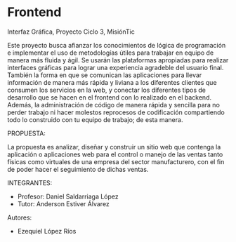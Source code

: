 # Frontend
Interfaz Gráfica, Proyecto Ciclo 3, MisiónTic 

Este proyecto busca afianzar los conocimientos de lógica de programación e implementar el uso de metodologías útiles para trabajar en equipo de manera más fluida y ágil. Se usarán las plataformas apropiadas para realizar interfaces gráficas para lograr una experiencia agradeble del usuario final. También la forma en que se comunican las aplicaciones para llevar información de manera más rápida y liviana a los diferentes clientes que consumen los servicios en la web, y conectar los diferentes tipos de desarrollo que se hacen en el frontend con lo realizado en el backend. Además, la administración de código de manera rápida y sencilla para no perder trabajo ni hacer molestos reprocesos de codificación compartiendo todo lo construido con tu equipo de trabajo; de esta manera.

PROPUESTA:

La propuesta es analizar, diseñar y construir un sitio web que contenga la aplicación o aplicaciones web para el control o manejo de las ventas tanto físicas como virtuales de una empresa del sector manufacturero, con el fin de poder hacer el seguimiento de dichas ventas.

INTEGRANTES:

- Profesor: Daniel Saldarriaga López
- Tutor: Anderson Estiver Álvarez

Autores:

- Ezequiel López Ríos


